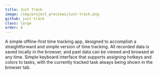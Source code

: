 ```yaml
---
title: Just Track
image: /img/project_previews/just-track.png
github: just-track
class: large
order: 4
---
```


A simple offline-first time tracking app, designed to accomplish a straightforward and simple version of time tracking.
All recorded data is saved locally in the browser, and past data can be viewed and browsed at any time.
Simple keyboard interface that supports assigning hotkeys and colors to tasks, with the currently tracked task always being shown in the browser tab.